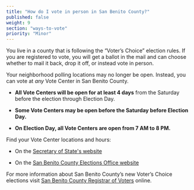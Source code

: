 ```yaml
---
title: "How do I vote in person in San Benito County?"
published: false
weight: 9
section: "ways-to-vote"
priority: "Minor"
---
```


You live in a county that is following the “Voter’s Choice” election rules. If you are registered to vote, you will get a ballot in the mail and can choose whether to mail it back, drop it off, or instead vote in person.

Your neighborhood polling locations may no longer be open. Instead, you can vote at *any* Vote Center in San Benito County.   

- **All Vote Centers will be open for at least 4 days** from the Saturday before the election through Election Day.

- **Some Vote Centers may be open before the Saturday before Election Day.**

- **On Election Day, all Vote Centers are open from 7 AM to 8 PM.**  

Find your Vote Center locations and hours:  

- On the [Secretary of State's website](https://caearlyvoting.sos.ca.gov/) 

- On the [San Benito County Elections Office website](https://sbcvote.us/registrar-of-voters/)   


For more information about San Benito County’s new Voter’s Choice elections visit [San Benito County Registrar of Voters](https://sbcvote.us/registrar-of-voters/voters-choice-act/) online.